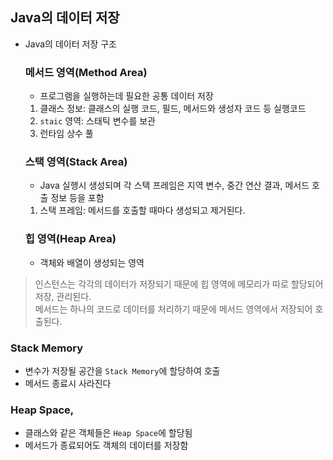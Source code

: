 ## Java의 데이터 저장
- Java의 데이터 저장 구조

  ### 메서드 영역(Method Area)
  - 프로그램을 실행하는데 필요한 공통 데이터 저장
  1. 클래스 정보: 클래스의 실행 코드, 필드, 메서드와 생성자 코드 등 실행코드  
  2. `staic` 영역: 스태틱 변수를 보관  
  3. 런타임 상수 풀

  ### 스택 영역(Stack Area)
  - Java 실행시 생성되며 각 스택 프레임은 지역 변수, 중간 연산 결과, 메서드 호출 정보 등을 포함
  1. 스택 프레임: 메서드를 호출할 때마다 생성되고 제거된다.

  ### 힙 영역(Heap Area)
  - 객체와 배열이 생성되는 영역

>인스턴스는 각각의 데이터가 저장되기 때문에 힙 영역에 메모리가 따로 할당되어 저장, 관리된다.  
>메서드는 하나의 코드로 데이터를 처리하기 때문에 메서드 영역에서 저장되어 호출된다. 



### Stack Memory
- 변수가 저장될 공간을 `Stack Memory`에 할당하여 호출
- 메서드 종료시 사라진다

### Heap Space,
- 클래스와 같은 객체들은 `Heap Space`에 할당됨
- 메서드가 종료되어도 객체의 데이터를 저장함


